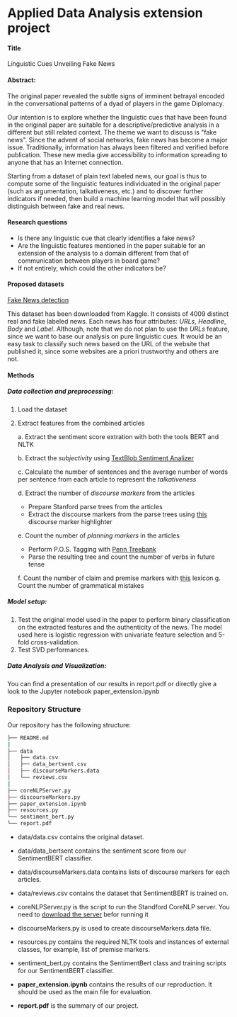 # Applied Data Analysis extension project

#### Title

Linguistic Cues Unveiling Fake News

#### Abstract:

The original paper revealed the subtle signs of imminent betrayal encoded in the conversational patterns of a dyad of players in the game Diplomacy. 

Our intention is to explore whether the linguistic cues that have been found in the original paper are suitable for a descriptive/predictive analysis in a different but still related context. The theme we want to discuss is "fake news". Since the advent of social networks, fake news has become a major issue. Traditionally, information has always been filtered and verified before publication. These new media give accessibility to information spreading to anyone that has an Internet connection. 

Starting from a dataset of plain text labeled news, our goal is thus to compute some of the linguistic features individuated in the original paper (such as argumentation, talkativeness, etc.) and to discover further indicators if needed, then build a machine learning model that will possibly distinguish between fake and real news.

#### Research questions 

- Is there any linguistic cue that clearly identifies a fake news?
- Are the linguistic features mentioned in the paper suitable for an extension of the analysis to a domain different from that of communication between players in board game? 
- If not entirely, which could the other indicators be?

#### Proposed datasets

[Fake News detection](https://www.kaggle.com/jruvika/fake-news-detection)

This dataset has been downloaded from Kaggle. It consists of 4009 distinct real and fake labeled news. Each news has four attributes: *URLs*, *Headline*, *Body* and *Label*. Although, note that we do not plan to use the *URLs* feature, since we want to base our analysis on pure linguistic cues. It would be an easy task to classify such news based on the URL of the website that published it, since some websites are a priori trustworthy and others are not.    

#### Methods 

##### Data collection and preprocessing:

1. Load the dataset

2. Extract features from the combined articles

   a. Extract the sentiment score extration with both the tools BERT and NLTK
   
   b. Extract the *subjectivity* using [TextBlob Sentiment Analizer](https://planspace.org/20150607-textblob_sentiment/)

   c. Calculate the number of sentences and the average number of words per sentence from each article to represent the *talkativeness*

   d. Extract the number of *discourse markers* from the articles

      * Prepare Stanford parse trees from the articles
      * Extract the discourse markers from the parse trees using [this](https://github.com/erzaliator/DiscourseMarker) discourse marker highlighter

   e. Count the number of *planning markers* in the articles

      * Perform P.O.S. Tagging with [Penn Treebank](https://www.ling.upenn.edu/courses/Fall_2003/ling001/penn_treebank_pos.html)
      * Parse the resulting tree and count the number of verbs in future tense

   f. Count the number of claim and premise markers with [this](https://academic.csuohio.edu/polen/LC9_Help/1/11pcindicators.htm) lexicon
   g. Count the number of grammatical mistakes

##### Model setup:

 1. Test the original model used in the paper to perform binary classification on the extracted features and the authenticity of the news. The model used here is logistic regression with univariate feature selection and 5-fold cross-validation.
 2. Test SVD performances.

##### Data Analysis and Visualization:

You can find a presentation of our results in report.pdf or directly give a look to the Jupyter notebook paper_extension.ipynb

### Repository Structure

Our repository has the following structure:
```bash
├── README.md
|
├── data
│   ├── data.csv
│   ├── data_bertsent.csv
│   ├── discourseMarkers.data
│   └── reviews.csv
|
├── coreNLPServer.py
├── discourseMarkers.py
├── paper_extension.ipynb
├── resources.py
└── sentiment_bert.py
└── report.pdf
```

* data/data.csv contains the original dataset.
* data/data_bertsent contains the sentiment score from our SentimentBERT classifier.
* data/discourseMarkers.data contains lists of discourse markers for each articles.
* data/reviews.csv contains the dataset that SentimentBERT is trained on.

* coreNLPServer.py is the script to run the Standford CoreNLP server. You need to [download the server](https://stanfordnlp.github.io/CoreNLP/download.html) befor running it
* discourseMarkers.py is used to create discourseMarkers.data file.
* resources.py contains the required NLTK tools and instances of external classes, for example, list of premise markers.
* sentiment_bert.py contains the SentimentBert class and training scripts for our SentimentBERT classifier.
* **paper_extension.ipynb** contains the results of our reproduction. It should be used as the main file for evaluation.
* **report.pdf** is the summary of our project.
